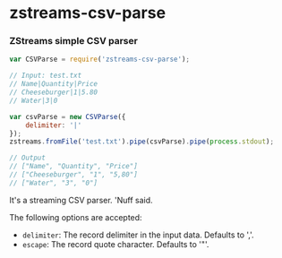 # zstreams-csv-parse
### ZStreams simple CSV parser

```javascript
var CSVParse = require('zstreams-csv-parse');

// Input: test.txt
// Name|Quantity|Price
// Cheeseburger|1|5.80
// Water|3|0

var csvParse = new CSVParse({
	delimiter: '|'
});
zstreams.fromFile('test.txt').pipe(csvParse).pipe(process.stdout);

// Output
// ["Name", "Quantity", "Price"]
// ["Cheeseburger", "1", "5,80"]
// ["Water", "3", "0"]
```

It's a streaming CSV parser. 'Nuff said.

The following options are accepted:
* `delimiter`: The record delimiter in the input data. Defaults to ','.
* `escape`: The record quote character. Defaults to '"'.
